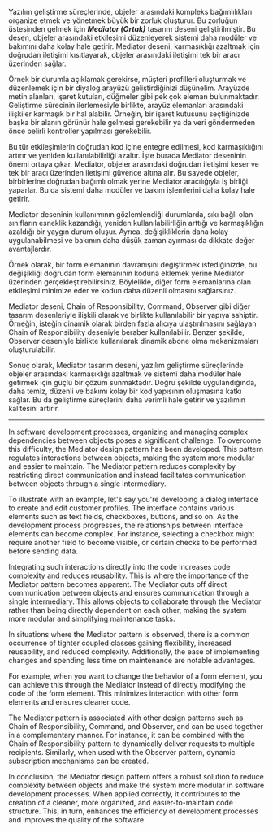 Yazılım geliştirme süreçlerinde, objeler arasındaki kompleks bağımlılıkları organize etmek ve yönetmek büyük bir zorluk oluşturur. Bu zorluğun üstesinden gelmek için ***Mediator (Ortak)*** tasarım deseni geliştirilmiştir. Bu desen, objeler arasındaki etkileşimi düzenleyerek sistemi daha modüler ve bakımını daha kolay hale getirir. Mediator deseni, karmaşıklığı azaltmak için doğrudan iletişimi kısıtlayarak, objeler arasındaki iletişimi tek bir aracı üzerinden sağlar.

Örnek bir durumla açıklamak gerekirse, müşteri profilleri oluşturmak ve düzenlemek için bir diyalog arayüzü geliştirdiğinizi düşünelim. Arayüzde metin alanları, işaret kutuları, düğmeler gibi pek çok eleman bulunmaktadır. Geliştirme sürecinin ilerlemesiyle birlikte, arayüz elemanları arasındaki ilişkiler karmaşık bir hal alabilir. Örneğin, bir işaret kutusunu seçtiğinizde başka bir alanın görünür hale gelmesi gerekebilir ya da veri göndermeden önce belirli kontroller yapılması gerekebilir.

Bu tür etkileşimlerin doğrudan kod içine entegre edilmesi, kod karmaşıklığını artırır ve yeniden kullanılabilirliği azaltır. İşte burada Mediator deseninin önemi ortaya çıkar. Mediator, objeler arasındaki doğrudan iletişimi keser ve tek bir aracı üzerinden iletişimi güvence altına alır. Bu sayede objeler, birbirlerine doğrudan bağımlı olmak yerine Mediator aracılığıyla iş birliği yaparlar. Bu da sistemi daha modüler ve bakım işlemlerini daha kolay hale getirir.

Mediator deseninin kullanımının gözlemlendiği durumlarda, sıkı bağlı olan sınıfların esneklik kazandığı, yeniden kullanılabilirliğin arttığı ve karmaşıklığın azaldığı bir yaygın durum oluşur. Ayrıca, değişikliklerin daha kolay uygulanabilmesi ve bakımın daha düşük zaman ayırması da dikkate değer avantajlardır.

Örnek olarak, bir form elemanının davranışını değiştirmek istediğinizde, bu değişikliği doğrudan form elemanının koduna eklemek yerine Mediator üzerinden gerçekleştirebilirsiniz. Böylelikle, diğer form elemanlarına olan etkileşimi minimize eder ve kodun daha düzenli olmasını sağlarsınız.

Mediator deseni, Chain of Responsibility, Command, Observer gibi diğer tasarım desenleriyle ilişkili olarak ve birlikte kullanılabilir bir yapıya sahiptir. Örneğin, isteğin dinamik olarak birden fazla alıcıya ulaştırılmasını sağlayan Chain of Responsibility deseniyle beraber kullanılabilir. Benzer şekilde, Observer deseniyle birlikte kullanılarak dinamik abone olma mekanizmaları oluşturulabilir.

Sonuç olarak, Mediator tasarım deseni, yazılım geliştirme süreçlerinde objeler arasındaki karmaşıklığı azaltmak ve sistemi daha modüler hale getirmek için güçlü bir çözüm sunmaktadır. Doğru şekilde uygulandığında, daha temiz, düzenli ve bakımı kolay bir kod yapısının oluşmasına katkı sağlar. Bu da geliştirme süreçlerini daha verimli hale getirir ve yazılımın kalitesini artırır.

---

In software development processes, organizing and managing complex dependencies between objects poses a significant challenge. To overcome this difficulty, the Mediator design pattern has been developed. This pattern regulates interactions between objects, making the system more modular and easier to maintain. The Mediator pattern reduces complexity by restricting direct communication and instead facilitates communication between objects through a single intermediary.

To illustrate with an example, let's say you're developing a dialog interface to create and edit customer profiles. The interface contains various elements such as text fields, checkboxes, buttons, and so on. As the development process progresses, the relationships between interface elements can become complex. For instance, selecting a checkbox might require another field to become visible, or certain checks to be performed before sending data.

Integrating such interactions directly into the code increases code complexity and reduces reusability. This is where the importance of the Mediator pattern becomes apparent. The Mediator cuts off direct communication between objects and ensures communication through a single intermediary. This allows objects to collaborate through the Mediator rather than being directly dependent on each other, making the system more modular and simplifying maintenance tasks.

In situations where the Mediator pattern is observed, there is a common occurrence of tighter coupled classes gaining flexibility, increased reusability, and reduced complexity. Additionally, the ease of implementing changes and spending less time on maintenance are notable advantages.

For example, when you want to change the behavior of a form element, you can achieve this through the Mediator instead of directly modifying the code of the form element. This minimizes interaction with other form elements and ensures cleaner code.

The Mediator pattern is associated with other design patterns such as Chain of Responsibility, Command, and Observer, and can be used together in a complementary manner. For instance, it can be combined with the Chain of Responsibility pattern to dynamically deliver requests to multiple recipients. Similarly, when used with the Observer pattern, dynamic subscription mechanisms can be created.

In conclusion, the Mediator design pattern offers a robust solution to reduce complexity between objects and make the system more modular in software development processes. When applied correctly, it contributes to the creation of a cleaner, more organized, and easier-to-maintain code structure. This, in turn, enhances the efficiency of development processes and improves the quality of the software.